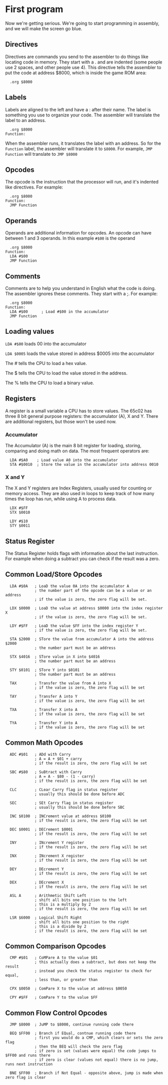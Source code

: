 # First program

Now we're getting serious. We're going to start programming in assembly, and we will make the screen go blue.

## Directives

Directives are commands you send to the assembler to do things like locating code in memory. They start with a . and are indented (some people use 2 spaces, and other people use 4). This directive tells the assembler to put the code at address $8000, which is inside the game ROM area:

```
  .org $8000
```

## Labels

Labels are aligned to the left and have a : after their name. The label is something you use to organize your code. The assembler will translate the label to an address.

```
  .org $8000
Function:
```

When the assembler runs, it translates the label with an address. So for the `Function` label, the assembler will translate it to `$8000`. For example, `JMP Function` will translate to `JMP $8000`

## Opcodes

The opcode is the instruction that the processor will run, and it's indented like directives. For example:
```
  .org $8000
Function:
  JMP Function
```

## Operands

Operands are additional information for opcodes. An opcode can have between 1 and 3 operands. In this example `#$00` is the operand

```
  .org $8000
Function:
  LDA #$00
  JMP Function
```

## Comments

Comments are to help you understand in English what the code is doing. The assembler ignores these comments. They start with a ;. For example:

```
  .org $8000
Function:
  LDA #$00      ; Load #$00 in the accumulator
  JMP Function
```

## Loading values

`LDA #$00` loads 00 into the accumulator

`LDA $0005` loads the value stored in address $0005 into the accumulator

The # tells the CPU to load a hex value.

The $ tells the CPU to load the value stored in the address.

The % tells the CPU to load a binary value.

## Registers

A register is a small variable a CPU has to store values. The 65c02 has three 8 bit general purpose registers: the accumulator (A), X and Y. There are additional registers, but those won't be used now.

### Accumulator

The Accumulator (A) is the main 8 bit register for loading, storing, comparing and doing math on data. The most frequent operators are:

```
  LDA #$A0    ; Load value A0 into the accumulator
  STA #$0010  ; Store the value in the accumulator into address 0010
```

### X and Y

The X and Y registers are Index Registers, usually used for counting or memory access. They are also used in loops to keep track of how many times the loop has run, while using A to process data.

```
  LDX #$FF
  STX $0010
  
  LDY #$10
  STY $0011
```

## Status Register

The Status Register holds flags with information about the last instruction. For example when doing a subtract you can check if the result was a zero.

## Common Load/Store Opcodes

```
  LDA #$0A   ; LoaD the value 0A into the accumulator A
             ; the number part of the opcode can be a value or an address
             ; if the value is zero, the zero flag will be set.

  LDX $0000  ; LoaD the value at address $0000 into the index register X
             ; if the value is zero, the zero flag will be set.

  LDY #$FF   ; LoaD the value $FF into the index register Y
             ; if the value is zero, the zero flag will be set.

  STA $2000  ; STore the value from accumulator A into the address $2000
             ; the number part must be an address

  STX $4016  ; STore value in X into $4016
             ; the number part must be an address

  STY $0101  ; STore Y into $0101
             ; the number part must be an address

  TAX        ; Transfer the value from A into X
             ; if the value is zero, the zero flag will be set

  TAY        ; Transfer A into Y
             ; if the value is zero, the zero flag will be set

  TXA        ; Transfer X into A
             ; if the value is zero, the zero flag will be set

  TYA        ; Transfer Y into A
             ; if the value is zero, the zero flag will be set
```

## Common Math Opcodes

```
  ADC #$01   ; ADd with Carry
             ; A = A + $01 + carry
             ; if the result is zero, the zero flag will be set

  SBC #$80   ; SuBtract with Carry
             ; A = A - $80 - (1 - carry)
             ; if the result is zero, the zero flag will be set

  CLC        ; CLear Carry flag in status register
             ; usually this should be done before ADC

  SEC        ; SEt Carry flag in status register
             ; usually this should be done before SBC

  INC $0100  ; INCrement value at address $0100
             ; if the result is zero, the zero flag will be set

  DEC $0001  ; DECrement $0001
             ; if the result is zero, the zero flag will be set

  INY        ; INcrement Y register
             ; if the result is zero, the zero flag will be set

  INX        ; INcrement X register
             ; if the result is zero, the zero flag will be set

  DEY        ; DEcrement Y
             ; if the result is zero, the zero flag will be set

  DEX        ; DEcrement X
             ; if the result is zero, the zero flag will be set

  ASL A      ; Arithmetic Shift Left
             ; shift all bits one position to the left
             ; this is a multiply by 2
             ; if the result is zero, the zero flag will be set

  LSR $6000  ; Logical Shift Right
             ; shift all bits one position to the right
             ; this is a divide by 2
             ; if the result is zero, the zero flag will be set
```

## Common Comparison Opcodes

```
  CMP #$01   ; CoMPare A to the value $01
             ; this actually does a subtract, but does not keep the result
             ; instead you check the status register to check for equal,
             ; less than, or greater than

  CPX $0050  ; ComPare X to the value at address $0050

  CPY #$FF   ; ComPare Y to the value $FF
```

## Common Flow Control Opcodes

```
  JMP $8000  ; JuMP to $8000, continue running code there

  BEQ $FF00  ; Branch if EQual, contnue running code there
             ; first you would do a CMP, which clears or sets the zero flag
             ; then the BEQ will check the zero flag
             ; if zero is set (values were equal) the code jumps to $FF00 and runs there
             ; if zero is clear (values not equal) there is no jump, runs next instruction

  BNE $FF00  ; Branch if Not Equal - opposite above, jump is made when zero flag is clear
```
